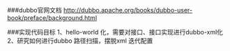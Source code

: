 ###dubbo官网文档
http://dubbo.apache.org/books/dubbo-user-book/preface/background.html

###实现代码目标
1、hello-world 化，需要对接口、接口实现进行dubbo-xml化
2、研究如何进行dubbo 路径扫描，摆脱xml 迭代配置
